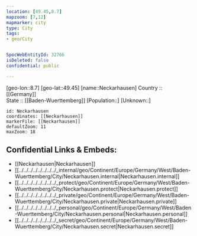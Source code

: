 ```yaml
---
location: [49.45,8.7] 
mapzoom: [7,12] 
mapmarker: city 
type: City
tags:
- geo/City


SpocWebEntityId: 32766
isDeleted: false
confidential: public

---
```

[geo-lon::8.7] 
[geo-lat::49.45] 
[name::Neckarhausen] 
Country :: [[Germany]]  
State :: [[Baden-Wuerttemberg]] 
[Population::] 
[Unknown::] 


```leaflet
id: Neckarhausen
coordinates: [[Neckarhausen]] 
markerFile: [[Neckarhausen]] 
defaultZoom: 11 
maxZoom: 18
```


## Confidential Links & Embeds: 
- [[Neckarhausen|Neckarhausen]]  
- [[../../../../../../../../_internal/geo/Continent/Europe/Germany/West/Baden-Wuerttemberg/City/Neckarhausen.internal|Neckarhausen.internal]] 
- [[../../../../../../../../_protect/geo/Continent/Europe/Germany/West/Baden-Wuerttemberg/City/Neckarhausen.protect|Neckarhausen.protect]] 
- [[../../../../../../../../_private/geo/Continent/Europe/Germany/West/Baden-Wuerttemberg/City/Neckarhausen.private|Neckarhausen.private]] 
- [[../../../../../../../../_personal/geo/Continent/Europe/Germany/West/Baden-Wuerttemberg/City/Neckarhausen.personal|Neckarhausen.personal]] 
- [[../../../../../../../../_secret/geo/Continent/Europe/Germany/West/Baden-Wuerttemberg/City/Neckarhausen.secret|Neckarhausen.secret]] 
